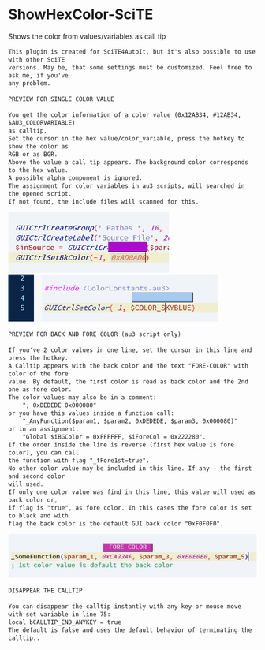 # ShowHexColor-SciTE
Shows the color from values/variables as call tip

    This plugin is created for SciTE4AutoIt, but it's also possible to use with other SciTE        
    versions. May be, that some settings must be customized. Feel free to ask me, if you've        
    any problem.                                                                                   

    PREVIEW FOR SINGLE COLOR VALUE

    You get the color information of a color value (0x12AB34, #12AB34, $AU3_COLORVARIABLE)
    as calltip.
    Set the cursor in the hex value/color_variable, press the hotkey to show the color as 
    RGB or as BGR.
    Above the value a call tip appears. The background color corresponds to the hex value.
    A possible alpha component is ignored.
    The assignment for color variables in au3 scripts, will searched in the opened script.    
    If not found, the include files will scanned for this.
![](calltip_col.png)	![](show_col_var.png)
    
    PREVIEW FOR BACK AND FORE COLOR (au3 script only)

    If you've 2 color values in one line, set the cursor in this line and press the hotkey.
    A Calltip appears with the back color and the text "FORE-COLOR" with color of the fore
    value. By default, the first color is read as back color and the 2nd one as fore color.
    The color values may also be in a comment: 
        "; 0xDEDEDE 0x000080"
    or you have this values inside a function call: 
        "_AnyFunction($param1, $param2, 0xDEDEDE, $param3, 0x000080)"
    or in an assignment:
        "Global $iBGColor = 0xFFFFFF, $iForeCol = 0x222280".
    If the order inside the line is reverse (first hex value is fore color), you can call 
    the function with flag "_fFore1st=true".
    No other color value may be included in this line. If any - the first and second color
    will used.
    If only one color value was find in this line, this value will used as back color or, 
    if flag is "true", as fore color. In this cases the fore color is set to black and with 
    flag the back color is the default GUI back color "0xF0F0F0".
![](preview_colors_1.jpg)
    
    DISAPPEAR THE CALLTIP
    
    You can disappear the calltip instantly with any key or mouse move with set variable in line 75:
    local bCALLTIP_END_ANYKEY = true 
    The default is false and uses the default behavior of terminating the calltip.. 
